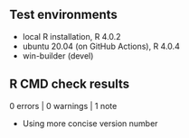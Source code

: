 ## Test environments
* local R installation, R 4.0.2
* ubuntu 20.04 (on GitHub Actions), R 4.0.4
* win-builder (devel)

## R CMD check results

0 errors | 0 warnings | 1 note

* Using more concise version number
